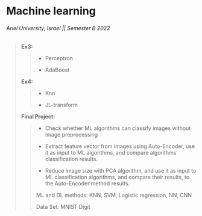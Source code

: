 # Machine learning

###### Ariel University, Israel || Semester B 2022

> 
> **Ex3:**
> 
>> * Perceptron
>> 
>> * AdaBoost
>> 
>
> **Ex4:**
> 
>> * Knn
>> 
>> * JL-transform
>> 
>
> **Final Project:**
>
>> * Check whether ML algorithms can classify images without image preprocessing
>> 
>> * Extract feature vector from images using Auto-Encoder, use it as input to ML algorithms, and compare algorithms classification results.
>>
>> * Reduce image size with PCA algorithm, and use it as input to ML classification algorithms, and compare their results, to the Auto-Encoder method results.
>>
>> ML and DL methods: 
>> KNN, SVM, Logistic regression, NN, CNN
>>
>> Data Set: 
>> MNIST Digit
>>
>
